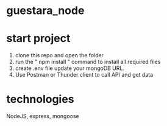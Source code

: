 # guestara_node

# start project

1. clone this repo and open the folder
2. run the  "  npm install " command to install all required files
3. create  .env file update your mongoDB URL.
4. Use Postman or Thunder client to call API and get data


 # technologies
 NodeJS, express, mongoose
